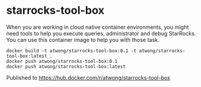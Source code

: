 # starrocks-tool-box

When you are working in cloud native container environments, you might need tools to help you execute queries, administrator and debug StarRocks.  You can use this container image to help you with those task.

```
docker build -t atwong/starrocks-tool-box:0.1 -t atwong/starrocks-tool-box:latest .
docker push atwong/starrocks-tool-box:0.1
docker push atwong/starrocks-tool-box:latest
```

Published to https://hub.docker.com/r/atwong/starrocks-tool-box
